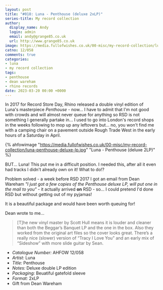 ```yaml
---
layout: post
title: "#018: Luna - Penthouse (deluxe 2xLP)"
series-title: My record collection
author:
  display_name: Andy
  login: admin
  email: andy@grange85.co.uk
  url: http://www.grange85.co.uk
image: https://media.fullofwishes.co.uk/00-misc/my-record-collection/luna-penthouse-deluxe-lp.jpg
catno: 12/058
comments: true
categories:
- luna
- my record collection
tags:
- penthouse
- dean wareham
- rhino records
date: 2023-03-20 00:00 +0000
---
```

In 2017 for Record Store Day, Rhino released a double vinyl edition of Luna's masterpiece _Penthouse_ - now... I have to admit that I'm not good with crowds and will almost never queue for anything so RSD is not something I generally partake in... I used to go into London's record shops in the weeks following to mop up any leftovers but... no, you won't find me with a camping chair on a pavement outside Rough Trade West in the early hours of a Saturday in April.

{% ahfowimage "https://media.fullofwishes.co.uk/00-misc/my-record-collection/luna-penthouse-deluxe-lp.jpg" "Luna - Penthouse (deluxe 2LP)" %}

BUT... Luna! This put me in a difficult position. I needed this, after all it even had tracks I didn't already own on it! What to do!?

Problem solved - a week before RSD 2017 I got an email from Dean Wareham _"I just got a few copies of the Penthouse deluxe LP, will put one in the mail to you"_ - it actually arrived __on__ RSD - so... I could pretend I'd done RSD but without getting out of my pyjamas!

It is a beautiful package and would have been worth queuing for!

Dean wrote to me...
> [T]he new vinyl master by Scott Hull means it is louder and cleaner than both the Beggar’s Banquet LP and the one in the box. Also they worked from the original art files so the cover looks great. There’s a really nice (slower) version of “Tracy I Love You” and an early mix of “Sideshow” with more slide guitar by Sean.

 - *Catalogue Number:* AHFOW 12/058
 - *Artist:* Luna
 - *Title:* Penthouse
 - *Notes:* Deluxe double LP edition
 - *Packaging:* Beuatiful gatefold sleeve
 - *Format:* 2xLP
 - Gift from Dean Wareham
